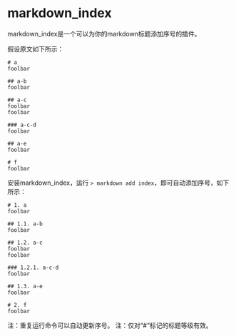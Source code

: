 # markdown_index

markdown_index是一个可以为你的markdown标题添加序号的插件。

假设原文如下所示：

    # a
    foolbar

    ## a-b
    foolbar

    ## a-c
    foolbar
    foolbar

    ### a-c-d
    foolbar

    ## a-e
    foolbar

    # f
    foolbar

安装markdown_index，运行 `> markdown add index`，即可自动添加序号，如下所示：

    # 1. a
    foolbar

    ## 1.1. a-b
    foolbar

    ## 1.2. a-c
    foolbar
    foolbar

    ### 1.2.1. a-c-d
    foolbar

    ## 1.3. a-e
    foolbar

    # 2. f
    foolbar

注：重复运行命令可以自动更新序号。
注：仅对“#”标记的标题等级有效。